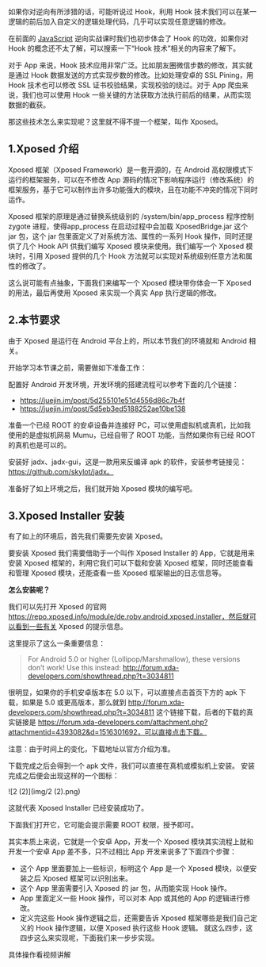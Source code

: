 如果你对逆向有所涉猎的话，可能听说过 Hook，利用 Hook 技术我们可以在某一逻辑的前后加入自定义的逻辑处理代码，几乎可以实现任意逻辑的修改。

在前面的 [JavaScript](https://so.csdn.net/so/search?from=pc_blog_highlight&q=JavaScript) 逆向实战课时我们也初步体会了 Hook 的功效，如果你对 Hook 的概念还不太了解，可以搜索一下“Hook 技术”相关的内容来了解下。

对于 App 来说，Hook 技术应用非常广泛。比如朋友圈微信步数的修改，其实就是通过 Hook 数据发送的方式实现步数的修改。比如处理安卓的 SSL Pining，用 Hook 技术也可以修改 SSL 证书校验结果，实现校验的绕过。对于 App 爬虫来说，我们也可以使用 Hook 一些关键的方法获取方法执行前后的结果，从而实现数据的截获。

那这些技术怎么来实现呢？这里就不得不提一个框架，叫作 Xposed。

## 1.Xposed 介绍

Xposed 框架（Xposed Framework）是一套开源的，在 Android 高权限模式下运行的框架服务，可以在不修改 App 源码的情况下影响程序运行（修改系统）的框架服务，基于它可以制作出许多功能强大的模块，且在功能不冲突的情况下同时运作。

Xposed 框架的原理是通过替换系统级别的 /system/bin/app_process 程序控制 zygote 进程，使得app_process 在启动过程中会加载 XposedBridge.jar 这个 jar 包，这个 jar 包里面定义了对系统方法、属性的一系列 Hook 操作，同时还提供了几个 Hook API 供我们编写 Xposed 模块来使用。我们编写一个 Xposed 模块时，引用 Xposed 提供的几个 Hook 方法就可以实现对系统级别任意方法和属性的修改了。

这么说可能有点抽象，下面我们来编写一个 Xposed 模块带你体会一下 Xposed 的用法，最后再使用 Xposed 来实现一个真实 App 执行逻辑的修改。

## 2.本节要求

由于 Xposed 是运行在 Android 平台上的，所以本节我们的环境就和 Android 相关。

开始学习本节课之前，需要做如下准备工作：

配置好 Android 开发环境，开发环境的搭建流程可以参考下面的几个链接：

- https://juejin.im/post/5d255101e51d4556d86c7b4f
- https://juejin.im/post/5d5eb3ed5188252ae10be138

准备一个已经 ROOT 的安卓设备并连接好 PC，可以使用虚拟机或真机，比如我使用的是虚拟机网易 Mumu，已经自带了 ROOT 功能，当然如果你有已经 ROOT 的真机也是可以的。

安装好 jadx、jadx-gui，这是一款用来反编译 apk 的软件，安装参考链接见：https://github.com/skylot/jadx。

准备好了如上环境之后，我们就开始 Xposed 模块的编写吧。

## 3.Xposed Installer 安装

有了如上的环境后，首先我们需要先安装 Xposed。

要安装 Xposed 我们需要借助于一个叫作 Xposed Installer 的 App，它就是用来安装 Xposed 框架的，利用它我们可以下载和安装 Xposed 框架，同时还能查看和管理 Xposed 模块，还能查看一些 Xposed 框架输出的日志信息等。

**怎么安装呢？**

我们可以先打开 Xposed 的官网 https://repo.xposed.info/module/de.robv.android.xposed.installer，然后就可以看到一些有关 Xposed 的提示信息。

这里提示了这么一条重要信息：

> For Android 5.0 or higher (Lollipop/Marshmallow), these versions don’t
> work! Use this instead:
> http://forum.xda-developers.com/showthread.php?t=3034811

很明显，如果你的手机安卓版本在 5.0 以下，可以直接点击首页下方的 apk 下载，如果是 5.0 或更高版本，那么就到 http://forum.xda-developers.com/showthread.php?t=3034811 这个链接下载，后者的下载的真实链接是 https://forum.xda-developers.com/attachment.php?attachmentid=4393082&d=1516301692，可以直接点击下载。

注意：由于时间上的变化，下载地址以官方介绍为准。

下载完成之后会得到一个 apk 文件，我们可以直接在真机或模拟机上安装。
安装完成之后便会出现这样的一个图标：

![2 (2)](img/2 (2).png)

这就代表 Xposed Installer 已经安装成功了。

下面我们打开它，它可能会提示需要 ROOT 权限，授予即可。

其实本质上来说，它就是一个安卓 App，开发一个 Xposed 模块其实流程上就和开发一个安卓 App 差不多，只不过相比 App 开发来说多了下面四个步骤：

- 这个 App 里面要加上一些标识，标明这个 App 是一个 Xposed 模块，以便安装之后 Xposed 框架可以识别出来。
- 这个 App 里面需要引入 Xposed 的 jar 包，从而能实现 Hook 操作。
- App 里面定义一些 Hook 操作，可以对本 App 或其他的 App 的逻辑进行修改。
- 定义完这些 Hook 操作逻辑之后，还需要告诉 Xposed 框架哪些是我们自己定义的 Hook 操作逻辑，以便 Xposed 执行这些 Hook 逻辑。
  就这么四步，这四步这么来实现呢，下面我们来一步步实现。

具体操作看视频讲解